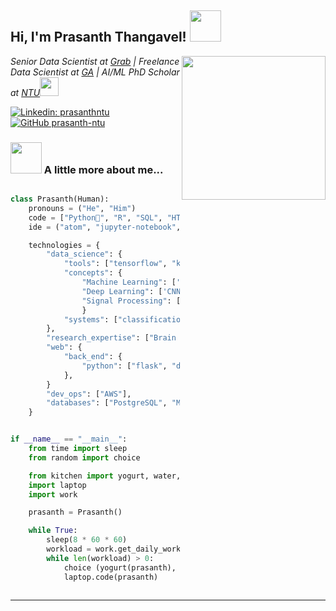 

<h2> Hi, I'm Prasanth Thangavel! <img src="https://media.giphy.com/media/BLy7N6MJNYCeMeuB18/giphy.gif" width="50"></h2>
<img align='right' src="https://media.giphy.com/media/H7r5XcQccQvlXPwUOR/giphy.gif" width="230">
<p><em>Senior Data Scientist at <a href="https://www.grab.com/">Grab</a> | Freelance Data Scientist at <a href="https://generalassemb.ly/">GA</a> | AI/ML PhD Scholar at <a href="https://www.ntu.edu.sg">NTU</a><img src="https://media.giphy.com/media/U2LqsKYUCXCZp5u2jP/giphy.gif" width="30">
</em></p>

[![Linkedin: prasanthntu](https://img.shields.io/badge/-prasanthntu-blue?style=flat-square&logo=Linkedin&logoColor=white&link=https://www.linkedin.com/in/prasanthntu/)](https://www.linkedin.com/in/prasanthntu/)
[![GitHub prasanth-ntu](https://img.shields.io/github/followers/prasanth-ntu?label=follow&style=social)](https://github.com/prasanth-ntu)

### <img src="https://media.giphy.com/media/5QQpfPOJEnkeK7tTBr/giphy.gif" width="50"> A little more about me...  

```python

class Prasanth(Human):
    pronouns = ("He", "Him")
    code = ["Python🐍", "R", "SQL", "HTML", "CSS", "Matlab", "LabView"]
    ide = ("atom", "jupyter-notebook", "notepad++", "vscode")

    technologies = {
        "data_science": {
            "tools": ["tensorflow", "keras",  "sklearn", "scipy", "nltk", "numpy", "pandas", "matplotlib", "seaborn", "opencv", ...],
            "concepts": {
                "Machine Learning": ['Linear & Logistic Regression', 'SVM', 'KNN', 'Decision Trees', 'Gradient Boosting', 'MLP', 'Ensemble', ...], 
                "Deep Learning": ['CNN', 'RNN'], 
                "Signal Processing": ['Spectral', 'FFT', 'Wavelets', 'STFT', 'Stockwell']
                }
            "systems": ["classification", "regression", "clustering", "recommendation", "object-recognition", "nlp"]
        },
        "research_expertise": ["Brain signals", "EEG", "Epilepsy", "Automated Detection", "MedTech", "Data Aalaytics", ], 
        "web": {
            "back_end": {
                "python": ["flask", "django", "dash"],
            },
        }
        "dev_ops": ["AWS"],
        "databases": ["PostgreSQL", "MySql", "sqlite"],
    }


if __name__ == "__main__":
    from time import sleep
    from random import choice

    from kitchen import yogurt, water, snacks
    import laptop
    import work

    prasanth = Prasanth()

    while True:
        sleep(8 * 60 * 60)
        workload = work.get_daily_workload()
        while len(workload) > 0:
            choice (yogurt(prasanth), water(prasanth), snacks(prasanth))
            laptop.code(prasanth)
            
```         

---
